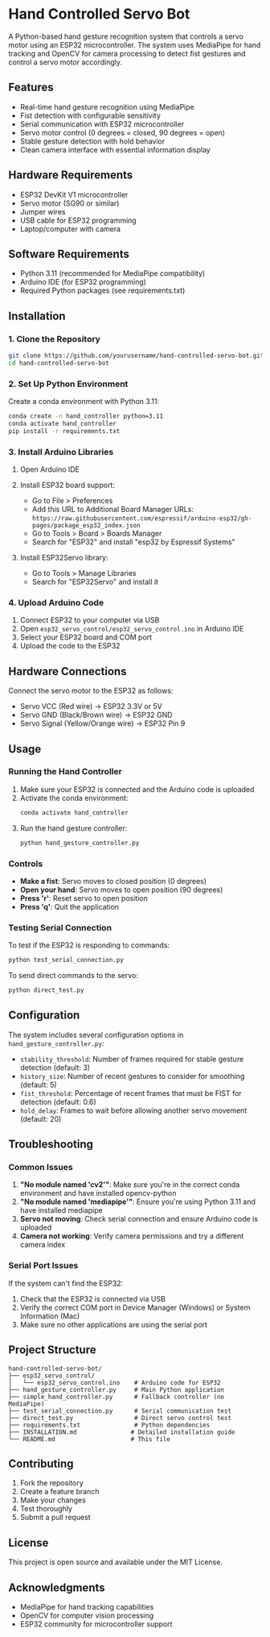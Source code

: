 # Hand Controlled Servo Bot

A Python-based hand gesture recognition system that controls a servo motor using an ESP32 microcontroller. The system uses MediaPipe for hand tracking and OpenCV for camera processing to detect fist gestures and control a servo motor accordingly.

## Features

- Real-time hand gesture recognition using MediaPipe
- Fist detection with configurable sensitivity
- Serial communication with ESP32 microcontroller
- Servo motor control (0 degrees = closed, 90 degrees = open)
- Stable gesture detection with hold behavior
- Clean camera interface with essential information display

## Hardware Requirements

- ESP32 DevKit V1 microcontroller
- Servo motor (SG90 or similar)
- Jumper wires
- USB cable for ESP32 programming
- Laptop/computer with camera

## Software Requirements

- Python 3.11 (recommended for MediaPipe compatibility)
- Arduino IDE (for ESP32 programming)
- Required Python packages (see requirements.txt)

## Installation

### 1. Clone the Repository

```bash
git clone https://github.com/yourusername/hand-controlled-servo-bot.git
cd hand-controlled-servo-bot
```

### 2. Set Up Python Environment

Create a conda environment with Python 3.11:

```bash
conda create -n hand_controller python=3.11
conda activate hand_controller
pip install -r requirements.txt
```

### 3. Install Arduino Libraries

1. Open Arduino IDE
2. Install ESP32 board support:
   - Go to File > Preferences
   - Add this URL to Additional Board Manager URLs: `https://raw.githubusercontent.com/espressif/arduino-esp32/gh-pages/package_esp32_index.json`
   - Go to Tools > Board > Boards Manager
   - Search for "ESP32" and install "esp32 by Espressif Systems"

3. Install ESP32Servo library:
   - Go to Tools > Manage Libraries
   - Search for "ESP32Servo" and install it

### 4. Upload Arduino Code

1. Connect ESP32 to your computer via USB
2. Open `esp32_servo_control/esp32_servo_control.ino` in Arduino IDE
3. Select your ESP32 board and COM port
4. Upload the code to the ESP32

## Hardware Connections

Connect the servo motor to the ESP32 as follows:

- Servo VCC (Red wire) → ESP32 3.3V or 5V
- Servo GND (Black/Brown wire) → ESP32 GND
- Servo Signal (Yellow/Orange wire) → ESP32 Pin 9

## Usage

### Running the Hand Controller

1. Make sure your ESP32 is connected and the Arduino code is uploaded
2. Activate the conda environment:
   ```bash
   conda activate hand_controller
   ```
3. Run the hand gesture controller:
   ```bash
   python hand_gesture_controller.py
   ```

### Controls

- **Make a fist**: Servo moves to closed position (0 degrees)
- **Open your hand**: Servo moves to open position (90 degrees)
- **Press 'r'**: Reset servo to open position
- **Press 'q'**: Quit the application

### Testing Serial Connection

To test if the ESP32 is responding to commands:

```bash
python test_serial_connection.py
```

To send direct commands to the servo:

```bash
python direct_test.py
```

## Configuration

The system includes several configuration options in `hand_gesture_controller.py`:

- `stability_threshold`: Number of frames required for stable gesture detection (default: 3)
- `history_size`: Number of recent gestures to consider for smoothing (default: 5)
- `fist_threshold`: Percentage of recent frames that must be FIST for detection (default: 0.6)
- `hold_delay`: Frames to wait before allowing another servo movement (default: 20)

## Troubleshooting

### Common Issues

1. **"No module named 'cv2'"**: Make sure you're in the correct conda environment and have installed opencv-python
2. **"No module named 'mediapipe'"**: Ensure you're using Python 3.11 and have installed mediapipe
3. **Servo not moving**: Check serial connection and ensure Arduino code is uploaded
4. **Camera not working**: Verify camera permissions and try a different camera index

### Serial Port Issues

If the system can't find the ESP32:

1. Check that the ESP32 is connected via USB
2. Verify the correct COM port in Device Manager (Windows) or System Information (Mac)
3. Make sure no other applications are using the serial port

## Project Structure

```
hand-controlled-servo-bot/
├── esp32_servo_control/
│   └── esp32_servo_control.ino    # Arduino code for ESP32
├── hand_gesture_controller.py     # Main Python application
├── simple_hand_controller.py      # Fallback controller (no MediaPipe)
├── test_serial_connection.py      # Serial communication test
├── direct_test.py                 # Direct servo control test
├── requirements.txt               # Python dependencies
├── INSTALLATION.md               # Detailed installation guide
└── README.md                     # This file
```

## Contributing

1. Fork the repository
2. Create a feature branch
3. Make your changes
4. Test thoroughly
5. Submit a pull request

## License

This project is open source and available under the MIT License.

## Acknowledgments

- MediaPipe for hand tracking capabilities
- OpenCV for computer vision processing
- ESP32 community for microcontroller support
